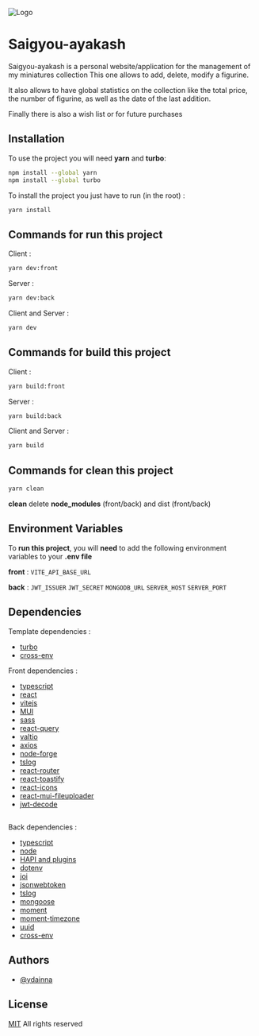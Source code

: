 
![Logo](https://saigyou-ayakash.com/images/logo.svg)


# Saigyou-ayakash

Saigyou-ayakash is a personal website/application for the management of my miniatures collection
This one allows to add, delete, modify a figurine.

It also allows to have global statistics on the collection like the total price, the number of figurine, as well as the date of the last addition.

Finally there is also a wish list or for future purchases


## Installation

To use the project you will need **yarn** and **turbo**:
```bash
npm install --global yarn
npm install --global turbo
```

To install the project you just have to run (in the root) :
```bash
yarn install
```
    
## Commands for run this project
Client : 
```bash
yarn dev:front
```

Server :
```bash
yarn dev:back
```

Client and Server :
```bash
yarn dev
```

## Commands for build this project
Client : 
```bash
yarn build:front
```

Server :
```bash
yarn build:back
```

Client and Server :
```bash
yarn build
```

## Commands for clean this project
```bash
yarn clean
```

**clean** delete **node_modules** (front/back) and dist (front/back)

## Environment Variables

To **run this project**, you will **need** to add the following environment variables to your **.env file**

**front** :
`VITE_API_BASE_URL`

**back** :
`JWT_ISSUER`
`JWT_SECRET`
`MONGODB_URL`
`SERVER_HOST`
`SERVER_PORT`


## Dependencies

Template dependencies :
- [turbo](https://turbo.build/repo)
- [cross-env](https://github.com/kentcdodds/cross-env)

Front dependencies :
- [typescript](https://www.typescriptlang.org/)
- [react](https://fr.reactjs.org/)
- [vitejs](https://vitejs.dev/)
- [MUI](https://mui.com/material-ui)
- [sass](https://sass-lang.com/)
- [react-query](https://react-query-v3.tanstack.com/)
- [valtio](https://valtio.pmnd.rs/)
- [axios](https://axios-http.com/)
- [node-forge](https://github.com/digitalbazaar/forge)
- [tslog](https://tslog.js.org/#/)
- [react-router](https://reactrouter.com/en/main)
- [react-toastify](https://fkhadra.github.io/react-toastify/introduction)
- [react-icons](https://react-icons.github.io/react-icons/)
- [react-mui-fileuploader](https://github.com/rouftom/react-mui-fileuploader)
- [jwt-decode](https://github.com/auth0/jwt-decode)

## 

Back dependencies :
- [typescript](https://www.typescriptlang.org/)
- [node](https://nodejs.org/en/)
- [HAPI and plugins](https://hapi.dev/)
- [dotenv](https://github.com/motdotla/dotenv)
- [joi](https://joi.dev/api/?v=17.7.0)
- [jsonwebtoken](https://github.com/auth0/node-jsonwebtoken)
- [tslog](https://tslog.js.org/#/)
- [mongoose](https://mongoosejs.com/)
- [moment](https://momentjs.com/)
- [moment-timezone](https://momentjs.com/timezone/)
- [uuid](https://github.com/uuidjs/uuid)
- [cross-env](https://github.com/kentcdodds/cross-env)

## Authors

- [@ydainna](https://www.github.com/ydainna)

## License

[MIT](https://choosealicense.com/licenses/mit/)
All rights reserved
